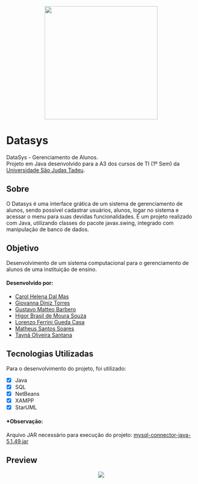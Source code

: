 <div align="center">
  <img src="https://github.com/olstayna/datasys/assets/67444028/2c8deac3-e196-45a8-bcc7-f5a9bcdcefb6" width="300px">
</div>

# Datasys
DataSys - Gerenciamento de Alunos. 
<br>
Projeto em Java desenvolvido para a A3 dos cursos de TI (1º Sem) da <a href="https://www.usjt.br/">Universidade São Judas Tadeu</a>.

## Sobre
O Datasys é uma interface grática de um sistema de gerenciamento de alunos, sendo possível cadastrar usuários, alunos, logar no sistema e acessar o menu para suas devidas funcionalidades. É um projeto realizado com Java, utilizando classes do pacote javax.swing, integrado com manipulação de banco de dados.

## Objetivo
Desenvolvimento de um sistema computacional para o gerenciamento de alunos de uma instituição de ensino.

#### Desenvolvido por:
<ul>
<li><a href="https://www.linkedin.com/in/carol-helena-dal-mas-8442631b8/">Carol Helena Dal Mas</a></li>
<li><a href="https://www.linkedin.com/in/giovanna-diniz-246757231/">Giovanna Diniz Torres</a></li>
<li><a href="https://www.linkedin.com/in/gustavo-matteo-barbero-44b302249/">Gustavo Matteo Barbero</a></li>
<li><a href="https://www.linkedin.com/in/higor-brasil-812442204/">Higor Brasil de Moura Souza</a></li>
<li><a href="https://www.linkedin.com/in/lorenzocasa/">Lorenzo Ferrini Gueda Casa</a></li>
<li><a href="https://www.linkedin.com/in/matheus-santos-a9619825a">Matheus Santos Soares</a></li>
<li><a href="https://www.linkedin.com/in/olstayna/">Tayná Oliveira Santana</a></li>
</ul>

## Tecnologias Utilizadas
Para o desenvolvimento do projeto, foi utilizado: 
- [x] Java
- [x] SQL
- [x] NetBeans
- [x] XAMPP
- [x] StarUML 

#### *Observação:
Arquivo JAR necessário para execução do projeto: <a href="https://jar-download.com/artifacts/mysql/mysql-connector-java/5.1.49/source-code">mysql-connector-java-5.1.49.jar</a>

## Preview
<div align="center">
  <img src="https://github.com/olstayna/datasys/assets/67444028/b43b8337-a37b-4816-9cc0-94dd645493cd">
</div>

